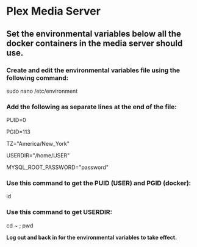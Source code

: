 <h1>Plex Media Server</h1>
<h2>Set the environmental variables below all the docker containers in the media server should use.</h2>
<h3>Create and edit the environmental variables file using the following command:</h3>
<p>sudo nano /etc/environment</p>

<h3>Add the following as separate lines at the end of the file:</h3>
<p>PUID=0</p>
<p>PGID=113</p>
<p>TZ="America/New_York"</p>
<p>USERDIR="/home/USER"</p>
<p>MYSQL_ROOT_PASSWORD="password"</p>

<h3>Use this command to get the PUID (USER) and PGID (docker):</h3>
<p>id</p>

<h3>Use this command to get USERDIR:</h3>
<p>cd ~ ; pwd</p>

<strong>Log out and back in for the environmental variables to take effect.</strong>
